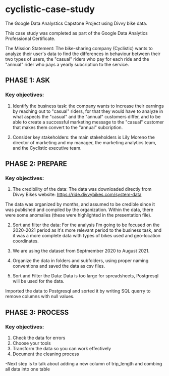 # cyclistic-case-study

The Google Data Analystics Capstone Project using Divvy bike data.

This case study was completed as part of the Google Data Analytics Professional Certificate. 

The Mission Statement: The bike-sharing company (Cyclistic) wants to analyze their user's data to find the differences in behaviour between their two types of users, the "casual" riders who pay for each ride and the "annual" rider who pays a yearly subcription to the service. 

## PHASE 1: ASK 
### Key objectives:
1. Identify the business task: the company wants to increase their earnings by reaching out to "casual" riders, for that they would have to analyze in what aspects the "casual" and the "annual" customers differ, and to be able to create a successful marketing message to the "casual" customer that makes them convert to the "annual" subcription. 

2. Consider key stakeholders: the main stakeholders is Lily Moreno the director of marketing and my manager, the marketing analytics team, and the Cyclistic executive team. 

## PHASE 2: PREPARE
### Key objectives: 
1. The credibility of the data: The data was downloaded directly from Divvy Bikes website: https://ride.divvybikes.com/system-data 

The data was organized by months, and assumed to be credible since it was published and compiled by the organization. Within the data, there were some anomalies (these were highlighted in the presentation file).

2. Sort and filter the data: For the analysis I'm going to be focused on the 2020-2021 period as it's more relevant period to the business task, and it was a more complete data with types of bikes used and geo-location coordinates. 

3. We are using the dataset from Septmember 2020 to August 2021.

4. Organize the data in folders and subfolders, using proper naming conventions and saved the data as csv files.

5. Sort and Filter the Data: Data is too large for spreadsheets, Postgresql will be used for the data. 

Imported the data to Postgresql and sorted it by writing SQL querry to remove columns with null values. 

## PHASE 3: PROCESS
### Key objectives:
1. Check the data for errors
2. Choose your tools
3. Transform the data so you can work effectively
4. Document the cleaning process

-Next step is to talk about adding a new column of trip_length and combing all data into one table 








